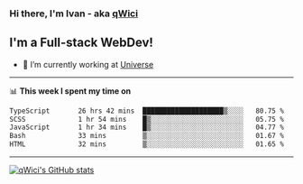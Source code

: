 ### Hi there, I'm Ivan - aka [qWici][website]

## I'm a Full-stack WebDev!
- 🔭 I’m currently working at [Universe][universe]

---

📊 **This week I spent my time on**
<!--START_SECTION:waka-->

```txt
TypeScript       26 hrs 42 mins  ████████████████████▒░░░░   80.75 %
SCSS             1 hr 54 mins    █▒░░░░░░░░░░░░░░░░░░░░░░░   05.75 %
JavaScript       1 hr 34 mins    █▒░░░░░░░░░░░░░░░░░░░░░░░   04.77 %
Bash             33 mins         ▒░░░░░░░░░░░░░░░░░░░░░░░░   01.67 %
HTML             32 mins         ▒░░░░░░░░░░░░░░░░░░░░░░░░   01.65 %
```

<!--END_SECTION:waka-->

---

[![qWici's GitHub stats](https://github-readme-stats.vercel.app/api?username=qWici)](https://github.com/qWici/github-readme-stats)

[website]: https://devkucher.com
[twitter]: https://twitter.com/KucherDev
[linkedin]: https://www.linkedin.com/in/ivankucher
[universe]: https://universeapps.limited
